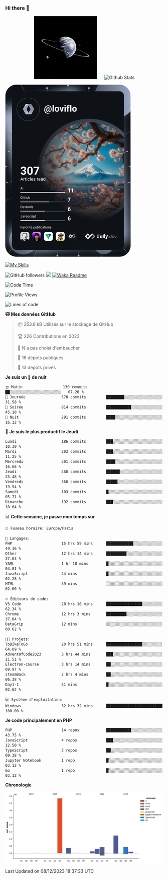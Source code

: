 ### Hi there 👋

<p align="center">
  <img src="https://github.com/Loviflo/Loviflo/blob/main/img/portrait.jpg" alt="Loviflo" height="200" style="margin-right: 20px"/>
  <img src="https://github-readme-stats.vercel.app/api?username=Loviflo&show_icons=true&theme=graywhite" alt="Github Stats" />
</p>

<a href="https://app.daily.dev/loviflo"><img src="https://github.com/loviflo/loviflo/blob/main/devcard.svg" width="400" alt="Loviflo's Dev Card"/></a>


[![My Skills](https://skillicons.dev/icons?i=php,laravel,symfony,mysql,js,ts,html,css,sass,angular,docker,webpack,vscode,figma,git,github,gitlab)](https://skillicons.dev)


![GitHub followers](https://img.shields.io/github/followers/Loviflo?label=Follow&style=social)
![](https://visitor-badge.glitch.me/badge?page_id=Loviflo.Loviflo)
[![Waka Readme](https://github.com/Loviflo/Loviflo/actions/workflows/update-stats.yml/badge.svg)](https://github.com/Loviflo/Loviflo/actions/workflows/update-stats.yml)

<!--START_SECTION:waka-->
![Code Time](http://img.shields.io/badge/Code%20Time-1%2C704%20hrs%2021%20mins-blue)

![Profile Views](http://img.shields.io/badge/Vues%20du%20profil-15-blue)

![Lines of code](https://img.shields.io/badge/Depuis%20Hello%20World%2C%20j%27ai%20%C3%A9crit-6.8%20million%20Lignes%20de%20code-blue)

**🐱 Mes données GitHub** 

> 📦 253.6 kB Utilisés sur le stockage de GitHub 
 > 
> 🏆 226 Contributions en 2023
 > 
> 🚫 N'a pas choisi d'embaucher
 > 
> 📜 16 dépots publiques 
 > 
> 🔑 13 dépots privés 
 > 
**Je suis un 🦉 de nuit** 

```text
🌞 Matin                  130 commits         ██░░░░░░░░░░░░░░░░░░░░░░░   07.20 % 
🌆 Journée                570 commits         ████████░░░░░░░░░░░░░░░░░   31.58 % 
🌃 Soirée                 814 commits         ███████████░░░░░░░░░░░░░░   45.10 % 
🌙 Nuit                   291 commits         ████░░░░░░░░░░░░░░░░░░░░░   16.12 % 
```
📅 **Je suis le plus productif le Jeudi** 

```text
Lundi                    186 commits         ███░░░░░░░░░░░░░░░░░░░░░░   10.30 % 
Mardi                    203 commits         ███░░░░░░░░░░░░░░░░░░░░░░   11.25 % 
Mercredi                 301 commits         ████░░░░░░░░░░░░░░░░░░░░░   16.68 % 
Jeudi                    460 commits         ██████░░░░░░░░░░░░░░░░░░░   25.48 % 
Vendredi                 360 commits         █████░░░░░░░░░░░░░░░░░░░░   19.94 % 
Samedi                   103 commits         █░░░░░░░░░░░░░░░░░░░░░░░░   05.71 % 
Dimanche                 192 commits         ███░░░░░░░░░░░░░░░░░░░░░░   10.64 % 
```


📊 **Cette semaine, je passe mon temps sur** 

```text
🕑︎ Fuseau horaire: Europe/Paris

💬 Langages: 
PHP                      15 hrs 59 mins      ████████████░░░░░░░░░░░░░   49.16 % 
Other                    12 hrs 14 mins      █████████░░░░░░░░░░░░░░░░   37.63 % 
YAML                     1 hr 18 mins        █░░░░░░░░░░░░░░░░░░░░░░░░   04.01 % 
JavaScript               44 mins             █░░░░░░░░░░░░░░░░░░░░░░░░   02.28 % 
HTML                     39 mins             ░░░░░░░░░░░░░░░░░░░░░░░░░   02.00 % 

🔥 Éditeurs de code: 
VS Code                  20 hrs 16 mins      ████████████████░░░░░░░░░   62.34 % 
Chrome                   12 hrs 3 mins       █████████░░░░░░░░░░░░░░░░   37.04 % 
DataGrip                 12 mins             ░░░░░░░░░░░░░░░░░░░░░░░░░   00.62 % 

🐱‍💻 Projets: 
ToBikeToGo               20 hrs 51 mins      ████████████████░░░░░░░░░   64.09 % 
AdventOfCode2023         3 hrs 44 mins       ███░░░░░░░░░░░░░░░░░░░░░░   11.51 % 
Electron-course          3 hrs 14 mins       ██░░░░░░░░░░░░░░░░░░░░░░░   09.97 % 
steamBack                2 hrs 4 mins        ██░░░░░░░░░░░░░░░░░░░░░░░   06.38 % 
Day1-1                   51 mins             █░░░░░░░░░░░░░░░░░░░░░░░░   02.62 % 

💻 Système d'exploitation: 
Windows                  32 hrs 32 mins      █████████████████████████   100.00 % 
```

**Je code principalement en PHP** 

```text
PHP                      14 repos            ███████████░░░░░░░░░░░░░░   43.75 % 
JavaScript               4 repos             ███░░░░░░░░░░░░░░░░░░░░░░   12.50 % 
TypeScript               3 repos             ██░░░░░░░░░░░░░░░░░░░░░░░   09.38 % 
Jupyter Notebook         1 repo              █░░░░░░░░░░░░░░░░░░░░░░░░   03.12 % 
Go                       1 repo              █░░░░░░░░░░░░░░░░░░░░░░░░   03.12 % 
```



**Chronologie**

![Lines of Code chart](https://raw.githubusercontent.com/Loviflo/Loviflo/main/assets/bar_graph.png)


 Last Updated on 08/12/2023 18:37:33 UTC
<!--END_SECTION:waka-->
